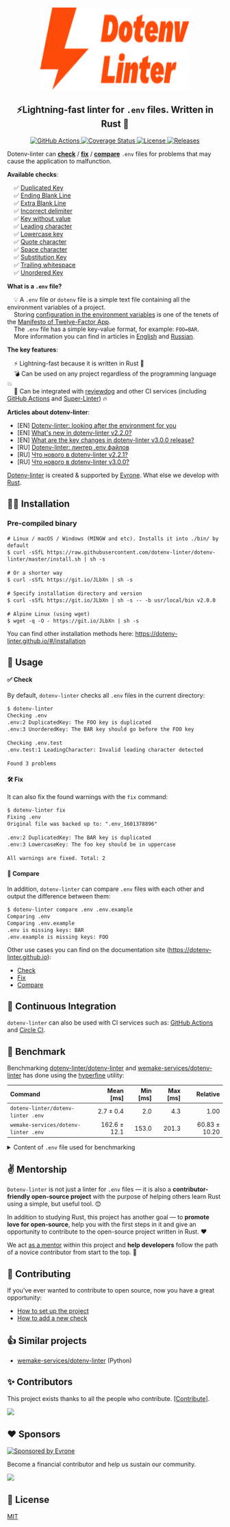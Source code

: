 <p align="center">
  <a href="https://github.com/dotenv-linter/dotenv-linter">
    <img alt="dotenv-linter"
         width="350" height="192"
         src="https://raw.githubusercontent.com/dotenv-linter/dotenv-linter/master/logo.svg?sanitize=true">
  </a>
</p>

<h2 align="center">
⚡️Lightning-fast linter for <code>.env</code> files. Written in Rust 🦀
</h2>

<p align="center">
  <a href="https://github.com/dotenv-linter/dotenv-linter/actions">
    <img alt="GitHub Actions" src="https://github.com/dotenv-linter/dotenv-linter/workflows/CI/badge.svg">
  </a>
  <a href="https://codecov.io/gh/dotenv-linter/dotenv-linter">
    <img alt="Coverage Status" src="https://codecov.io/gh/dotenv-linter/dotenv-linter/branch/master/graph/badge.svg">
  </a>
  <a href="https://github.com/dotenv-linter/dotenv-linter/blob/master/LICENSE">
    <img alt="License" src="https://img.shields.io/github/license/dotenv-linter/dotenv-linter">
  </a>
  <a href="https://github.com/dotenv-linter/dotenv-linter/releases">
    <img alt="Releases" src="https://img.shields.io/github/release/dotenv-linter/dotenv-linter">
  </a>
</p>

Dotenv-linter can **[check](#-check)** / **[fix](#-fix)** / **[compare](#-compare)** `.env` files for problems that may cause the application to malfunction.

**Available checks**:

<p>
&nbsp;&nbsp;&nbsp;&nbsp;✅&nbsp;<a href="https://dotenv-linter.github.io/#/checks/duplicated_key">Duplicated Key</a><br />
&nbsp;&nbsp;&nbsp;&nbsp;✅&nbsp;<a href="https://dotenv-linter.github.io/#/checks/ending_blank_line">Ending Blank Line</a><br />
&nbsp;&nbsp;&nbsp;&nbsp;✅&nbsp;<a href="https://dotenv-linter.github.io/#/checks/extra_blank_line">Extra Blank Line</a><br />
&nbsp;&nbsp;&nbsp;&nbsp;✅&nbsp;<a href="https://dotenv-linter.github.io/#/checks/incorrect_delimiter">Incorrect delimiter</a><br />
&nbsp;&nbsp;&nbsp;&nbsp;✅&nbsp;<a href="https://dotenv-linter.github.io/#/checks/key_without_value">Key without value</a><br />
&nbsp;&nbsp;&nbsp;&nbsp;✅&nbsp;<a href="https://dotenv-linter.github.io/#/checks/leading_character">Leading character</a><br />
&nbsp;&nbsp;&nbsp;&nbsp;✅&nbsp;<a href="https://dotenv-linter.github.io/#/checks/lowercase_key">Lowercase key</a><br />
&nbsp;&nbsp;&nbsp;&nbsp;✅&nbsp;<a href="https://dotenv-linter.github.io/#/checks/quote_character">Quote character</a><br />
&nbsp;&nbsp;&nbsp;&nbsp;✅&nbsp;<a href="https://dotenv-linter.github.io/#/checks/space_character">Space character</a><br />
&nbsp;&nbsp;&nbsp;&nbsp;✅&nbsp;<a href="https://dotenv-linter.github.io/#/checks/substitution_key">Substitution Key</a><br />
&nbsp;&nbsp;&nbsp;&nbsp;✅&nbsp;<a href="https://dotenv-linter.github.io/#/checks/trailing_whitespace">Trailing whitespace</a><br />
&nbsp;&nbsp;&nbsp;&nbsp;✅&nbsp;<a href="https://dotenv-linter.github.io/#/checks/unordered_key">Unordered Key</a><br />
</p>

**What is a `.env` file?**

<p>
&nbsp;&nbsp;&nbsp;&nbsp;💡&nbsp;A <code>.env</code> file or <code>dotenv</code> file is a simple text file containing all the environment variables of a project.<br /> &nbsp;&nbsp;&nbsp;&nbsp;Storing <a href="https://12factor.net/config">configuration in the environment variables</a> is one of the tenets of the <a href="https://12factor.net">Manifesto of Twelve-Factor App</a>.<br />
&nbsp;&nbsp;&nbsp;&nbsp;The <code>.env</code> file has a simple key-value format, for example: <code>FOO=BAR</code>.<br />
&nbsp;&nbsp;&nbsp;&nbsp;More information you can find in articles in <a href="https://evrone.com/dotenv-linter?utm_source=github&utm_campaign=dotenv-linter">English</a> and <a href="https://www.mgrachev.com/2020/04/20/dotenv-linter">Russian</a>.
</p>

**The key features**:

<p>
&nbsp;&nbsp;&nbsp;&nbsp;⚡️&nbsp;Lightning-fast because it is written in Rust 🦀<br />
&nbsp;&nbsp;&nbsp;&nbsp;💣&nbsp;Can be used on any project regardless of the programming language 💥<br />
&nbsp;&nbsp;&nbsp;&nbsp;🚀&nbsp;Can be integrated with <a href="https://github.com/reviewdog/reviewdog">reviewdog</a> and other CI services (including <a href="https://github.com/dotenv-linter/action-dotenv-linter">GitHub Actions</a> and <a href="https://github.com/github/super-linter">Super-Linter</a>) 🔥
</p>

**Articles about dotenv-linter**:

* [EN] [Dotenv-linter: looking after the environment for you](https://evrone.com/dotenv-linter?utm_source=github&utm_campaign=dotenv-linter)
* [EN] [What's new in dotenv-linter v2.2.0?](https://evrone.com/dotenv-linter-v220?utm_source=github&utm_campaign=dotenv-linter)
* [EN] [What are the key changes in dotenv-linter v3.0.0 release?](https://evrone.com/dotenv-linter-v300?utm_source=github&utm_campaign=dotenv-linter)
* [RU] [Dotenv-linter: линтер .env файлов](https://www.mgrachev.com/2020/04/20/dotenv-linter)
* [RU] [Что нового в dotenv-linter v2.2.1?](https://evrone.ru/dotenv-linter-v220?utm_source=github&utm_campaign=dotenv-linter)
* [RU] [Что нового в dotenv-linter v3.0.0?](https://evrone.ru/dotenv-linter-v300?utm_source=github&utm_campaign=dotenv-linter)

[Dotenv-linter](https://evrone.com/dotenv-linter?utm_source=github&utm_campaign=dotenv-linter) is created & supported by [Evrone](https://evrone.com/?utm_source=github&utm_campaign=dotenv-linter). What else we develop with [Rust](https://evrone.com/rust?utm_source=github&utm_campaign=dotenv-linter).

## 👨‍💻 Installation

### Pre-compiled binary

```shell script
# Linux / macOS / Windows (MINGW and etc). Installs it into ./bin/ by default
$ curl -sSfL https://raw.githubusercontent.com/dotenv-linter/dotenv-linter/master/install.sh | sh -s

# Or a shorter way
$ curl -sSfL https://git.io/JLbXn | sh -s

# Specify installation directory and version
$ curl -sSfL https://git.io/JLbXn | sh -s -- -b usr/local/bin v2.0.0

# Alpine Linux (using wget)
$ wget -q -O - https://git.io/JLbXn | sh -s
```

You can find other installation methods here: https://dotenv-linter.github.io/#/installation

## 🚀 Usage

#### ✅ Check

By default, `dotenv-linter` checks all `.env` files in the current directory:

```shell
$ dotenv-linter
Checking .env
.env:2 DuplicatedKey: The FOO key is duplicated
.env:3 UnorderedKey: The BAR key should go before the FOO key

Checking .env.test
.env.test:1 LeadingCharacter: Invalid leading character detected

Found 3 problems
```

#### 🛠 Fix

It can also fix the found warnings with the `fix` command:

```shell
$ dotenv-linter fix
Fixing .env
Original file was backed up to: ".env_1601378896"

.env:2 DuplicatedKey: The BAR key is duplicated
.env:3 LowercaseKey: The foo key should be in uppercase

All warnings are fixed. Total: 2
```

#### 🤲 Compare

In addition, `dotenv-linter` can compare `.env` files with each other and output the difference between them:

```shell
$ dotenv-linter compare .env .env.example
Comparing .env
Comparing .env.example
.env is missing keys: BAR
.env.example is missing keys: FOO
```

Other use cases you can find on the documentation site (https://dotenv-linter.github.io):

* [Check](https://dotenv-linter.github.io/#/usage/check)
* [Fix](https://dotenv-linter.github.io/#/usage/fix)
* [Compare](https://dotenv-linter.github.io/#/usage/compare)

## 🚦 Continuous Integration 

`dotenv-linter` can also be used with CI services such as: [GitHub Actions](https://dotenv-linter.github.io/#/integrations/github_actions) and [Circle CI](https://dotenv-linter.github.io/#/integrations/circleci).

## 🚧 Benchmark

Benchmarking [dotenv-linter/dotenv-linter](https://github.com/dotenv-linter/dotenv-linter) and [wemake-services/dotenv-linter](https://github.com/wemake-services/dotenv-linter) has done using the [hyperfine](https://github.com/sharkdp/hyperfine) utility:

| Command                              |    Mean [ms] | Min [ms] | Max [ms] |      Relative |
| :----------------------------------- | -----------: | -------: | -------: | ------------: |
| `dotenv-linter/dotenv-linter .env`   |    2.7 ± 0.4 |      2.0 |      4.3 |          1.00 |
| `wemake-services/dotenv-linter .env` | 162.6 ± 12.1 |    153.0 |    201.3 | 60.83 ± 10.20 |

<details>
<summary>Content of <code>.env</code> file used for benchmarking</summary>

```dotenv
 SPACED=

KEY = VALUE

SECRET="my value"

SECRET=Already defined

kebab-case-name=1
snake_case_name=2
```

</details>

## ✌️ Mentorship

`Dotenv-linter` is not just a linter for `.env` files — it is also a **contributor-friendly open-source project** with the purpose of helping others learn Rust using a simple, but useful tool. 😊

In addition to studying Rust, this project has another goal — to **promote love for open-source**, help you with the first steps in it and give an opportunity to contribute to the open-source project written in Rust. ❤️

We act [as a mentor](https://rustbeginners.github.io/awesome-rust-mentors) within this project and **help developers** follow the path of a novice contributor from start to the top. 🤗

## 🤝 Contributing

If you've ever wanted to contribute to open source, now you have a great opportunity:

* [How to set up the project](/CONTRIBUTING.md#how-to-set-up-the-project)
* [How to add a new check](/CONTRIBUTING.md#how-to-add-a-new-check)

## 👍 Similar projects

* [wemake-services/dotenv-linter](https://github.com/wemake-services/dotenv-linter) (Python)

## ✨ Contributors

This project exists thanks to all the people who contribute. [[Contribute](/CONTRIBUTING.md)].

<a href="https://github.com/dotenv-linter/dotenv-linter/graphs/contributors">
  <img src="https://opencollective.com/dotenv-linter/contributors.svg?width=890&button=false" />
</a>

## ♥️ Sponsors

<p>
  <a href="https://evrone.com/?utm_source=github&utm_campaign=dotenv-linter">
    <img src="https://www.mgrachev.com/assets/static/sponsored_by_evrone.svg?sanitize=true"
      alt="Sponsored by Evrone">
  </a>
</p>

Become a financial contributor and help us sustain our community.

<a href="https://opencollective.com/dotenv-linter"><img src="https://opencollective.com/dotenv-linter/individuals.svg?width=890"></a>

## 📃 License

[MIT](https://choosealicense.com/licenses/mit)
